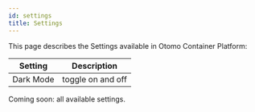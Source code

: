 ```yaml
---
id: settings
title: Settings
---
```


This page describes the Settings available in Otomo Container Platform:

| Setting | Description |
| ------- | ----------- |
| Dark Mode | toggle on and off |

Coming soon: all available settings.
